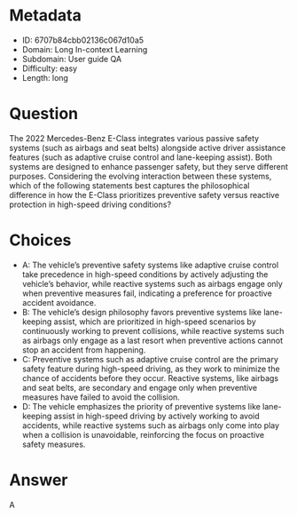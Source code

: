 # Metadata

- ID: 6707b84cbb02136c067d10a5
- Domain: Long In-context Learning
- Subdomain: User guide QA
- Difficulty: easy
- Length: long

# Question

The 2022 Mercedes-Benz E-Class integrates various passive safety systems (such as airbags and seat belts) alongside active driver assistance features (such as adaptive cruise control and lane-keeping assist). Both systems are designed to enhance passenger safety, but they serve different purposes. Considering the evolving interaction between these systems, which of the following statements best captures the philosophical difference in how the E-Class prioritizes preventive safety versus reactive protection in high-speed driving conditions?

# Choices

- A: The vehicle’s preventive safety systems like adaptive cruise control take precedence in high-speed conditions by actively adjusting the vehicle’s behavior, while reactive systems such as airbags engage only when preventive measures fail, indicating a preference for proactive accident avoidance.
- B: The vehicle’s design philosophy favors preventive systems like lane-keeping assist, which are prioritized in high-speed scenarios by continuously working to prevent collisions, while reactive systems such as airbags only engage as a last resort when preventive actions cannot stop an accident from happening.
- C: Preventive systems such as adaptive cruise control are the primary safety feature during high-speed driving, as they work to minimize the chance of accidents before they occur. Reactive systems, like airbags and seat belts, are secondary and engage only when preventive measures have failed to avoid the collision.
- D: The vehicle emphasizes the priority of preventive systems like lane-keeping assist in high-speed driving by actively working to avoid accidents, while reactive systems such as airbags only come into play when a collision is unavoidable, reinforcing the focus on proactive safety measures.

# Answer

A
